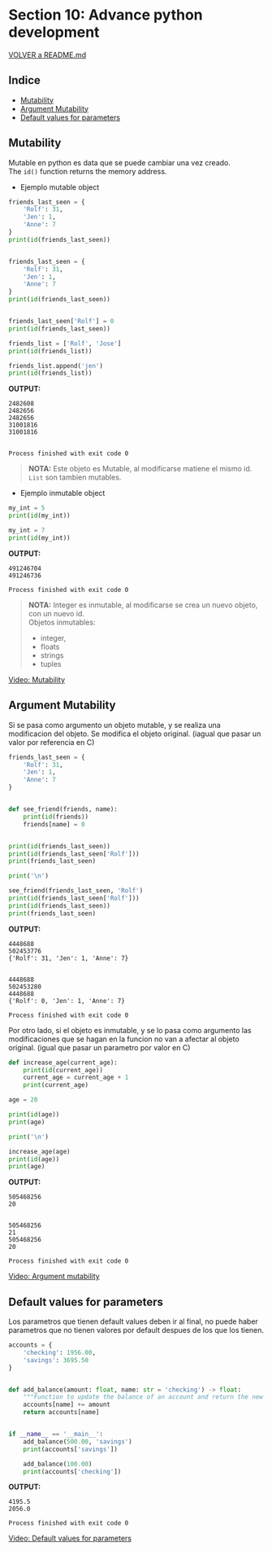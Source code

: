 # Section 10: Advance python development

[VOLVER a README.md](README.md)

## Indice

* [Mutability](#mutability)
* [Argument Mutability](#argument-mutability)
* [Default values for parameters](#default-values-for-parameters)

## Mutability

Mutable en python es data que se puede cambiar una vez creado.  
The ``id()`` function returns the memory address.


* Ejemplo mutable object

```python
friends_last_seen = {
    'Rolf': 31,
    'Jen': 1,
    'Anne': 7
}
print(id(friends_last_seen))


friends_last_seen = {
    'Rolf': 31,
    'Jen': 1,
    'Anne': 7
}
print(id(friends_last_seen))


friends_last_seen['Rolf'] = 0
print(id(friends_last_seen))

friends_list = ['Rolf', 'Jose']
print(id(friends_list))

friends_list.append('jen')
print(id(friends_list))

```

**OUTPUT:**

```console
2482608
2482656
2482656
31001816
31001816


Process finished with exit code 0
```

>**NOTA:** Este objeto es Mutable, al modificarse matiene el mismo id. ``List`` son tambien mutables.

* Ejemplo inmutable object

```python
my_int = 5
print(id(my_int))

my_int = 7
print(id(my_int))
```

**OUTPUT:**

```console
491246704
491246736

Process finished with exit code 0
```

>**NOTA:** Integer es inmutable, al modificarse se crea un nuevo objeto, con un nuevo id.  
> Objetos inmutables: 
> * integer,
> * floats
> * strings
> * tuples


[Video: Mutability](https://www.udemy.com/the-complete-python-course/learn/v4/t/lecture/9477736?start=0)



## Argument Mutability

Si se pasa como argumento un objeto mutable, y se realiza una modificacion del objeto. Se modifica el objeto original. (iagual que pasar un valor por referencia en C)

```python
friends_last_seen = {
    'Rolf': 31,
    'Jen': 1,
    'Anne': 7
}


def see_friend(friends, name):
    print(id(friends))
    friends[name] = 0


print(id(friends_last_seen))
print(id(friends_last_seen['Rolf']))
print(friends_last_seen)

print('\n')

see_friend(friends_last_seen, 'Rolf')
print(id(friends_last_seen['Rolf']))
print(id(friends_last_seen))
print(friends_last_seen)

```

**OUTPUT:**

```console
4448688
502453776
{'Rolf': 31, 'Jen': 1, 'Anne': 7}


4448688
502453280
4448688
{'Rolf': 0, 'Jen': 1, 'Anne': 7}

Process finished with exit code 0

```

Por otro lado, si el objeto es inmutable, y se lo pasa como argumento las modificaciones que se hagan en la funcion no van a afectar al objeto original. (igual que pasar un parametro por valor en C)


```python
def increase_age(current_age):
    print(id(current_age))
    current_age = current_age + 1
    print(current_age)

age = 20

print(id(age))
print(age)

print('\n')

increase_age(age)
print(id(age))
print(age)
```

**OUTPUT:**

```console
505468256
20


505468256
21
505468256
20

Process finished with exit code 0
```

[Video: Argument mutability](https://www.udemy.com/the-complete-python-course/learn/v4/t/lecture/9477742?start=0)


## Default values for parameters

Los parametros que tienen default values deben ir al final, no puede haber parametros que no tienen valores por default despues de los que los tienen.

```python
accounts = {
    'checking': 1956.00,
    'savings': 3695.50
}


def add_balance(amount: float, name: str = 'checking') -> float:
    """Function to update the balance of an account and return the new balnce."""
    accounts[name] += amount
    return accounts[name]


if __name__ == '__main__':
    add_balance(500.00, 'savings')
    print(accounts['savings'])

    add_balance(100.00)
    print(accounts['checking'])

```

**OUTPUT:**

```console
4195.5
2056.0

Process finished with exit code 0
```

[Video: Default values for parameters](https://www.udemy.com/the-complete-python-course/learn/v4/t/lecture/9477748?start=0)
